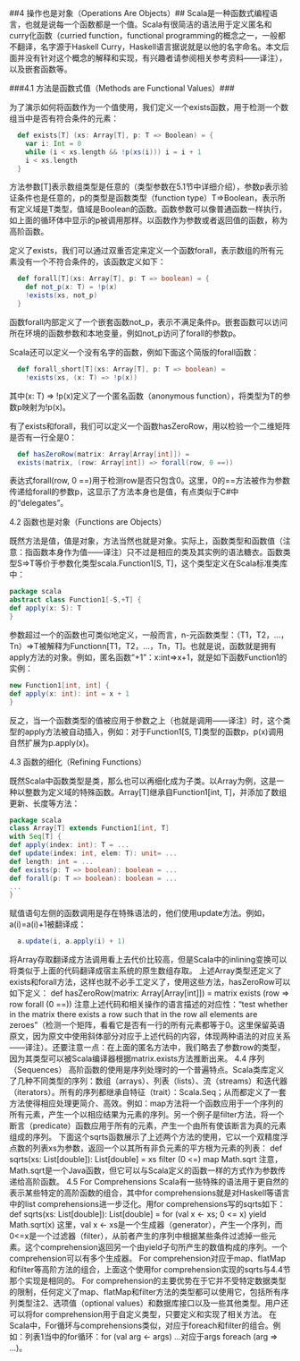 ##4 操作也是对象（Operations Are Objects）##
Scala是一种函数式编程语言，也就是说每一个函数都是一个值。Scala有很简洁的语法用于定义匿名和curry化函数（curried function，functional programming的概念之一，一般都不翻译，名字源于Haskell Curry，Haskell语言据说就是以他的名字命名。本文后面并没有针对这个概念的解释和实现，有兴趣者请参阅相关参考资料——译注），以及嵌套函数等。

###4.1	方法是函数式值（Methods are Functional Values）###

为了演示如何将函数作为一个值使用，我们定义一个exists函数，用于检测一个数组当中是否有符合条件的元素：
```Scala
  def exists[T] (xs: Array[T], p: T => Boolean) = {
    var i: Int = 0
    while (i < xs.length && !p(xs(i))) i = i + 1
    i < xs.length
  }
```

方法参数[T]表示数组类型是任意的（类型参数在5.1节中详细介绍），参数p表示验证条件也是任意的，p的类型是函数类型（function type）T=>Boolean，表示所有定义域是T类型，值域是Boolean的函数。函数参数可以像普通函数一样执行，如上面的循环体中显示的p被调用那样。以函数作为参数或者返回值的函数，称为高阶函数。

定义了exists，我们可以通过双重否定来定义一个函数forall，表示数组的所有元素没有一个不符合条件的，该函数定义如下：

```Scala
  def forall[T](xs: Array[T], p: T => boolean) = {
    def not_p(x: T) = !p(x)
    !exists(xs, not_p)
  }
```

函数forall内部定义了一个嵌套函数not_p，表示不满足条件p。嵌套函数可以访问所在环境的函数参数和本地变量，例如not_p访问了forall的参数p。

Scala还可以定义一个没有名字的函数，例如下面这个简版的forall函数：
```Scala
  def forall_short[T](xs: Array[T], p: T => boolean) =
    !exists(xs, (x: T) => !p(x))
```
其中(x: T) => !p(x)定义了一个匿名函数（anonymous function），将类型为T的参数p映射为!p(x)。

有了exists和forall，我们可以定义一个函数hasZeroRow，用以检验一个二维矩阵是否有一行全是0：
```Scala
  def hasZeroRow(matrix: Array[Array[int]]) =
  exists(matrix, (row: Array[int]) => forall(row, 0 ==))
```
表达式forall(row, 0 ==)用于检测row是否只包含0。这里，0的==方法被作为参数传递给forall的参数p，这显示了方法本身也是值，有点类似于C#中的“delegates”。 

4.2	函数也是对象（Functions are Objects）

既然方法是值，值是对象，方法当然也就是对象。实际上，函数类型和函数值（注意：指函数本身作为值——译注）只不过是相应的类及其实例的语法糖衣。函数类型S=>T等价于参数化类型scala.Function1[S, T]，这个类型定义在Scala标准类库中：
```Scala
package scala
abstract class Function1[-S,+T] {
def apply(x: S): T
}
```
参数超过一个的函数也可类似地定义，一般而言，n-元函数类型：（T1，T2，…，Tn）=>T被解释为Functionn[T1，T2，…，Tn，T]。也就是说，函数就是拥有apply方法的对象。例如，匿名函数“+1”：x:int=>x+1，就是如下函数Function1的实例：
```Scala
new Function1[int, int] {
def apply(x: int): int = x + 1
}
```
反之，当一个函数类型的值被应用于参数之上（也就是调用——译注）时，这个类型的apply方法被自动插入，例如：对于Function1[S, T]类型的函数p，p(x)调用自然扩展为p.apply(x)。

4.3	函数的细化（Refining Functions）

既然Scala中函数类型是类，那么也可以再细化成为子类。以Array为例，这是一种以整数为定义域的特殊函数。Array[T]继承自Function1[int, T]，并添加了数组更新、长度等方法：
```Scala
package scala
class Array[T] extends Function1[int, T]
with Seq[T] {
def apply(index: int): T = ...
def update(index: int, elem: T): unit= ...
def length: int = ...
def exists(p: T => boolean): boolean = ...
def forall(p: T => boolean): boolean = ...
...
}
```

赋值语句左侧的函数调用是存在特殊语法的，他们使用update方法。例如，a(i)=a(i)+1被翻译成：
```Scala
  a.update(i, a.apply(i) + 1)
```
将Array存取翻译成方法调用看上去代价比较高，但是Scala中的inlining变换可以将类似于上面的代码翻译成宿主系统的原生数组存取。
上述Array类型还定义了exists和forall方法，这样也就不必手工定义了，使用这些方法，hasZeroRow可以如下定义：
def hasZeroRow(matrix: Array[Array[int]]) =
matrix exists (row => row forall (0 ==))
注意上述代码和相关操作的语言描述的对应性：“test whether in the matrix there exists a row such that in the row all elements are zeroes”（检测一个矩阵，看看它是否有一行的所有元素都等于0。这里保留英语原文，因为原文中使用斜体部分对应于上述代码的内容，体现两种语法的对应关系——译注）。还要注意一点：在上面的匿名方法中，我们略去了参数row的类型，因为其类型可以被Scala编译器根据matrix.exists方法推断出来。
4.4	序列（Sequences）
高阶函数的使用是序列处理时的一个普遍特点。Scala类库定义了几种不同类型的序列：数组（arrays）、列表（lists）、流（streams）和迭代器（iterators）。所有的序列都继承自特征（trait）：Scala.Seq；从而都定义了一套方法使得相应处理更简介、高效。例如：map方法将一个函数应用于一个序列的所有元素，产生一个以相应结果为元素的序列。另一个例子是filter方法，将一个断言（predicate）函数应用于所有的元素，产生一个由所有使该断言为真的元素组成的序列。
下面这个sqrts函数展示了上述两个方法的使用，它以一个双精度浮点数的列表xs为参数，返回一个以其所有非负元素的平方根为元素的列表：
def sqrts(xs: List[double]): List[double] =
xs filter (0 <=) map Math.sqrt
注意，Math.sqrt是一个Java函数，但它可以与Scala定义的函数一样的方式作为参数传递给高阶函数。
4.5	For Comprehensions
Scala有一些特殊的语法用于更自然的表示某些特定的高阶函数的组合，其中for comprehensions就是对Haskell等语言中的list comprehensions进一步泛化。用for comprehensions写的sqrts如下：
def sqrts(xs: List[double]): List[double] =
for (val x <- xs; 0 <= x) yield Math.sqrt(x)
这里，val x <- xs是一个生成器（generator），产生一个序列，而0<=x是一个过滤器（filter），从前者产生的序列中根据某些条件过滤掉一些元素。这个comprehension返回另一个由yield子句所产生的数值构成的序列。一个comprehension可以有多个生成器。
For comprehension对应于map、flatMap和filter等高阶方法的组合，上面这个使用for comprehension实现的sqrts与4.4节那个实现是相同的。
For comprehension的主要优势在于它并不受特定数据类型的限制，任何定义了map、flatMap和filter方法的类型都可以使用它，包括所有序列类型注2、选项值（optional values）和数据库接口以及一些其他类型。用户还可以将for comprehension用于自定义类型，只要定义和实现了相关方法。
在Scala中，For循环与comprehensions类似，对应于foreach和filter的组合。例如：列表1当中的for循环：for (val arg <- args) ...对应于args foreach (arg => ...)。
